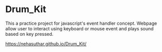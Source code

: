 # Drum_Kit
This a practice project for javascript's event handler concept.
Webpage allow user to interact using keyboard or mouse event and plays sound based on key pressed.

https://nehasuthar.github.io/Drum_Kit/
